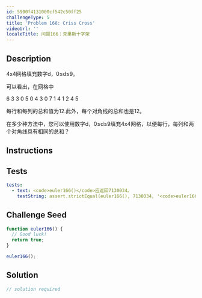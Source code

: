 ```yaml
---
id: 5900f4131000cf542c50ff25
challengeType: 5
title: 'Problem 166: Criss Cross'
videoUrl: ''
localeTitle: 问题166：克里斯十字架
---
```


## Description
<section id="description"> 4x4网格填充数字d，0≤d≤9。 <p>可以看出，在网格中</p><p> 6 3 3 0 5 0 4 3 0 7 1 4 1 2 4 5 </p><p>每行和每列的总和值为12.此外，每个对角线的总和也是12。 </p><p>在多少种方法中，您可以使用数字d，0≤d≤9填充4x4网格，以便每行，每列和两个对角线具有相同的总和？ </p></section>

## Instructions
<section id="instructions">
</section>

## Tests
<section id='tests'>

```yml
tests:
  - text: <code>euler166()</code>应返回7130034。
    testString: assert.strictEqual(euler166(), 7130034, '<code>euler166()</code> should return 7130034.');

```

</section>

## Challenge Seed
<section id='challengeSeed'>

<div id='js-seed'>

```js
function euler166() {
  // Good luck!
  return true;
}

euler166();

```

</div>



</section>

## Solution
<section id='solution'>

```js
// solution required
```
</section>
